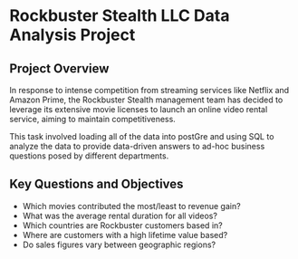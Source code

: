 # Rockbuster Stealth LLC Data Analysis Project

## Project Overview

In response to intense competition from streaming services like Netflix and Amazon Prime, the Rockbuster Stealth management team has decided to leverage its extensive movie licenses to launch an online video rental service, aiming to maintain competitiveness.

This task involved loading all of the data into postGre and using SQL to analyze the data to provide data-driven answers to ad-hoc business questions posed by different departments.

## Key Questions and Objectives

- Which movies contributed the most/least to revenue gain?
- What was the average rental duration for all videos?
- Which countries are Rockbuster customers based in?
- Where are customers with a high lifetime value based?
- Do sales figures vary between geographic regions?


